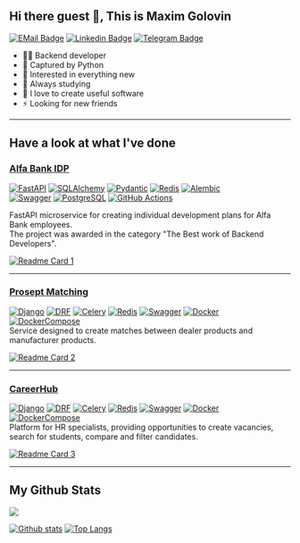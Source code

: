 ## Hi there guest 👋, This is Maxim Golovin

[![EMail Badge](https://img.shields.io/badge/-boss@primestr.ru-0072b1?style=flat&logo=mail.ru&logoColor=white&link=mailto:boss@primestr.ru)](mailto:boss@primestr.ru)
[![Linkedin Badge](https://img.shields.io/badge/-Maxim_Golovin-0072b1?style=flat&logo=Linkedin&logoColor=white&link=https://www.linkedin.com/in/maxim-golovin-a660b8284/)](https://www.linkedin.com/in/maxim-golovin-a660b8284/) 
[![Telegram Badge](https://img.shields.io/badge/-PrimeStr-blue?style=social&logo=telegram&link=https://t.me/PrimeStr)](https://t.me/PrimeStr) <p align='left'>

- 👨🏻 Backend developer
- 🐍 Captured by Python
- 👀 Interested in everything new
- 📖 Always studying
- 💎 I love to create useful software 
- ⚡ Looking for new friends 

***

## Have a look at what I've done

### [Alfa Bank IDP](https://github.com/Alfa-PDP/backend)

[![FastAPI](https://img.shields.io/badge/FastAPI-%200.100.1-blue?style=flat-square&logo=fastapi)](https://fastapi.tiangolo.com/)
[![SQLAlchemy](https://img.shields.io/badge/SQLAlchemy-%202.0.25-blue?style=flat-square&logo=sqlalchemy)](https://www.sqlalchemy.org/)
[![Pydantic](https://img.shields.io/badge/Pydantic-%202.5.3-blue?style=flat-square&logo=pydantic)](https://docs.pydantic.dev/latest/)
[![Redis](https://img.shields.io/badge/Redis-%204.6.0-blue?style=flat-square&logo=redis)](https://redis.io/)
[![Alembic](https://img.shields.io/badge/Alembic-%202.5.3-blue?style=flat-square&logo=sqlite)](https://alembic.sqlalchemy.org/en/latest/)\
[![Swagger](https://img.shields.io/badge/Swagger-black?style=flat-square&logo=swagger)](https://swagger.io/)
[![PostgreSQL](https://img.shields.io/badge/PostgreSQL-white?style=flat-square&logo=postgresql)](https://www.postgresql.org/)
[![GitHub Actions](https://img.shields.io/badge/GitHub_Actions-black?style=flat-square&logo=githubactions)](https://github.com/features/actions)

FastAPI microservice for creating individual development plans for Alfa Bank employees.\
The project was awarded in the category "The Best work of Backend Developers".

[![Readme Card 1](https://github-readme-stats.vercel.app/api/pin/?username=Alfa-PDP&repo=backend)](https://github.com/Alfa-PDP/backend)

***

### [Prosept Matching](https://github.com/Prosept-4/backend_Django)

[![Django](https://img.shields.io/badge/Django-%203.2.18-blue?style=flat-square&logo=django)](https://www.djangoproject.com/)
[![DRF](https://img.shields.io/badge/DjangoRESTFramework-%203.14.0-blue?style=flat-square&logo=django)](https://www.django-rest-framework.org/)
[![Celery](https://img.shields.io/badge/Celery-%205.2.7-blue?style=flat-square&logo=celery)](https://docs.celeryq.dev/en/stable/)
[![Redis](https://img.shields.io/badge/Redis-%205.0.0-blue?style=flat-square&logo=redis)](https://redis.io/)
[![Swagger](https://img.shields.io/badge/Swagger-%201.21.7-blue?style=flat-square&logo=swagger)](https://swagger.io/)
[![Docker](https://img.shields.io/badge/Docker-%2024.0.5-blue?style=flat-square&logo=docker)](https://www.docker.com/)
[![DockerCompose](https://img.shields.io/badge/Docker_Compose-%202.21.0-blue?style=flat-square&logo=docsdotrs)](https://docs.docker.com/compose/)\
Service designed to create matches between dealer products and manufacturer products.

[![Readme Card 2](https://github-readme-stats.vercel.app/api/pin/?username=Prosept-4&repo=backend_Django)](https://github.com/Prosept-4/backend_Django)

***

### [CareerHub](https://github.com/PrimeStr/Hackathon-YPxCT)

[![Django](https://img.shields.io/badge/Django-%203.2.18-blue?style=flat-square&logo=django)](https://www.djangoproject.com/)
[![DRF](https://img.shields.io/badge/DjangoRESTFramework-%203.14.0-blue?style=flat-square&logo=django)](https://www.django-rest-framework.org/)
[![Celery](https://img.shields.io/badge/Celery-%205.2.7-blue?style=flat-square&logo=celery)](https://docs.celeryq.dev/en/stable/)
[![Redis](https://img.shields.io/badge/Redis-%205.0.0-blue?style=flat-square&logo=redis)](https://redis.io/)
[![Swagger](https://img.shields.io/badge/Swagger-%201.21.7-blue?style=flat-square&logo=swagger)](https://swagger.io/)
[![Docker](https://img.shields.io/badge/Docker-%2024.0.5-blue?style=flat-square&logo=docker)](https://www.docker.com/)
[![DockerCompose](https://img.shields.io/badge/Docker_Compose-%202.21.0-blue?style=flat-square&logo=docsdotrs)](https://docs.docker.com/compose/)\
Platform for HR specialists, providing opportunities to create vacancies, search for students, compare and filter candidates.

[![Readme Card 3](https://github-readme-stats.vercel.app/api/pin/?username=PrimeStr&repo=Hackathon-YPxCT)](https://github.com/PrimeStr/Hackathon-YPxCT)

***

## My Github Stats

![](https://komarev.com/ghpvc/?username=PrimeStr&style=for-the-badge&label=MY_PROFILE_VIEWS)

[![Github stats](https://github-readme-stats.vercel.app/api?username=PrimeStr&show_icons=true&include_all_commits=true)](https://github.com/PrimeStr/github-readme-stats)
[![Top Langs](https://github-readme-stats.vercel.app/api/top-langs/?username=PrimeStr&layout=donut&custom_title=My+Most+Used+Languages)](https://github.com/PrimeStr/github-readme-stats)
